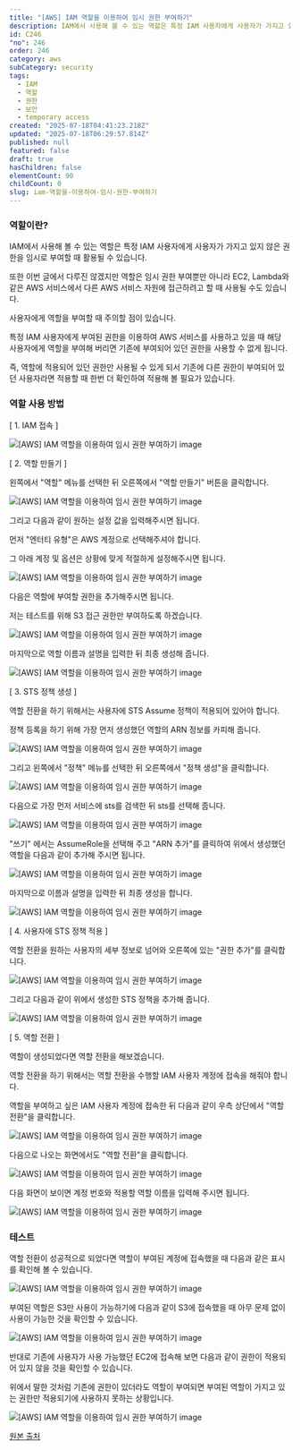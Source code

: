 ```yaml
---
title: "[AWS] IAM 역할을 이용하여 임시 권한 부여하기"
description: IAM에서 사용해 볼 수 있는 역할은 특정 IAM 사용자에게 사용자가 가지고 있지 않은 권한을 임시로 부여할 때 활용될 수 있습니다.
id: C246
"no": 246
order: 246
category: aws
subCategory: security
tags:
  - IAM
  - 역할
  - 권한
  - 보안
  - temporary access
created: "2025-07-18T04:41:23.218Z"
updated: "2025-07-18T06:29:57.814Z"
published: null
featured: false
draft: true
hasChildren: false
elementCount: 90
childCount: 0
slug: iam-역할을-이용하여-임시-권한-부여하기
---
```


### 역할이란?



IAM에서 사용해 볼 수 있는 역할은 특정 IAM 사용자에게 사용자가 가지고 있지 않은 권한을 임시로 부여할 때 활용될 수 있습니다.

또한 이번 글에서 다루진 않겠지만 역할은 임시 권한 부여뿐만 아니라 EC2, Lambda와 같은 AWS 서비스에서 다른 AWS 서비스 자원에 접근하려고 할 때 사용될 수도 있습니다.

 

사용자에게 역할을 부여할 때 주의할 점이 있습니다.

특정 IAM 사용자에게 부여된 권한을 이용하여 AWS 서비스를 사용하고 있을 때 해당 사용자에게 역할을 부여해 버리면 기존에 부여되어 있던 권한을 사용할 수 없게 됩니다.

즉, 역할에 적용되어 있던 권한만 사용될 수 있게 되서 기존에 다른 권한이 부여되어 있던 사용자라면 적용할 때 한번 더 확인하여 적용해 볼 필요가 있습니다.



### 역할 사용 방법



[ 1. IAM 접속 ]

![[AWS] IAM 역할을 이용하여 임시 권한 부여하기 image](https://image.lemoncloud.io/8ae2690a-0274-434f-9dce-584cb4ccb350)



[ 2. 역할 만들기 ]

왼쪽에서 "역할" 메뉴를 선택한 뒤 오른쪽에서 "역할 만들기" 버튼을 클릭합니다.

![[AWS] IAM 역할을 이용하여 임시 권한 부여하기 image](https://image.lemoncloud.io/40dfcdbd-9c42-452e-b654-c5251fc68b39)



그리고 다음과 같이 원하는 설정 값을 입력해주시면 됩니다.

먼저 "엔터티 유형"은 AWS 계정으로 선택해주셔야 합니다.

그 아래 계정 및 옵션은 상황에 맞게 적절하게 설정해주시면 됩니다.

![[AWS] IAM 역할을 이용하여 임시 권한 부여하기 image](https://image.lemoncloud.io/c4208bdb-1d9f-4136-b660-5be29b94b249)



다음은 역할에 부여할 권한을 추가해주시면 됩니다.

저는 테스트를 위해 S3 접근 권한만 부여하도록 하겠습니다.



![[AWS] IAM 역할을 이용하여 임시 권한 부여하기 image](https://image.lemoncloud.io/049e974b-359d-4e02-8bed-2a5c87fee4a5)

 

마지막으로 역할 이름과 설명을 입력한 뒤 최종 생성해 줍니다.

![[AWS] IAM 역할을 이용하여 임시 권한 부여하기 image](https://image.lemoncloud.io/93c148ae-f750-49d5-bf89-5daf3df6ba14)



[ 3. STS 정책 생성 ]

역할 전환을 하기 위해서는 사용자에 STS Assume 정책이 적용되어 있어야 합니다.

정책 등록을 하기 위해 가장 먼저 생성했던 역할의 ARN 정보를 카피해 줍니다.

![[AWS] IAM 역할을 이용하여 임시 권한 부여하기 image](https://image.lemoncloud.io/5a4a77ba-a9bb-467b-be5d-278ce998bbd8)



그리고 왼쪽에서 "정책" 메뉴를 선택한 뒤 오른쪽에서 "정책 생성"을 클릭합니다.

![[AWS] IAM 역할을 이용하여 임시 권한 부여하기 image](https://image.lemoncloud.io/37dc9296-4a5e-473f-8fc3-e7d8f559b527)



다음으로 가장 먼저 서비스에 sts를 검색한 뒤 sts를 선택해 줍니다.

![[AWS] IAM 역할을 이용하여 임시 권한 부여하기 image](https://image.lemoncloud.io/c2d278b6-42e5-43e6-9f71-30666a6c9e51)



"쓰기" 에서는 AssumeRole을 선택해 주고 "ARN 추가"를 클릭하여 위에서 생성했던 역할을 다음과 같이 추가해 주시면 됩니다.

![[AWS] IAM 역할을 이용하여 임시 권한 부여하기 image](https://image.lemoncloud.io/b0a424e5-3f73-4781-8699-f617cf83c773)



마지막으로 이름과 설명을 입력한 뒤 최종 생성을 합니다.

![[AWS] IAM 역할을 이용하여 임시 권한 부여하기 image](https://image.lemoncloud.io/1dabacd3-1879-4d10-9aa7-c21a743e277a)



[ 4. 사용자에 STS 정책 적용 ]

역할 전환을 원하는 사용자의 세부 정보로 넘어와 오른쪽에 있는 "권한 추가"를 클릭합니다.

![[AWS] IAM 역할을 이용하여 임시 권한 부여하기 image](https://image.lemoncloud.io/f0c62fdc-ab62-46dd-8fd9-e1dad45a30a1)



그리고 다음과 같이 위에서 생성한 STS 정책을 추가해 줍니다.

![[AWS] IAM 역할을 이용하여 임시 권한 부여하기 image](https://image.lemoncloud.io/aab56856-a942-4341-a544-bf28c633c710)



[ 5. 역할 전환 ]

역할이 생성되었다면 역할 전환을 해보겠습니다.

역할 전환을 하기 위해서는 역할 전환을 수행할 IAM 사용자 계정에 접속을 해줘야 합니다.

역할을 부여하고 싶은 IAM 사용자 계정에 접속한 뒤 다음과 같이 우측 상단에서 "역할 전환"을 클릭합니다.

![[AWS] IAM 역할을 이용하여 임시 권한 부여하기 image](https://image.lemoncloud.io/50b7594b-8b36-4497-87f4-a76c69bfe848)



다음으로 나오는 화면에서도 "역할 전환"을 클릭합니다.

![[AWS] IAM 역할을 이용하여 임시 권한 부여하기 image](https://image.lemoncloud.io/e3bbdbd7-7a73-49d1-b463-54b852e19739)



다음 화면이 보이면 계정 번호와 적용할 역할 이름을 입력해 주시면 됩니다.

![[AWS] IAM 역할을 이용하여 임시 권한 부여하기 image](https://image.lemoncloud.io/11700085-6805-4a2e-af0c-4adef2b9c7ac)



### 테스트



역할 전환이 성공적으로 되었다면 역할이 부여된 계정에 접속했을 때 다음과 같은 표시를 확인해 볼 수 있습니다.

![[AWS] IAM 역할을 이용하여 임시 권한 부여하기 image](https://image.lemoncloud.io/36175488-083b-40b4-a099-583cefa9d031)

 

부여된 역할은 S3만 사용이 가능하기에 다음과 같이 S3에 접속했을 때 아무 문제 없이 사용이 가능한 것을 확인할 수 있습니다.

![[AWS] IAM 역할을 이용하여 임시 권한 부여하기 image](https://image.lemoncloud.io/e6b8fa58-a392-4aca-85e3-4e68e698f740)



반대로 기존에 사용자가 사용 가능했던 EC2에 접속해 보면 다음과 같이 권한이 적용되어 있지 않을 것을 확인할 수 있습니다.

위에서 말한 것처럼 기존에 권한이 있더라도 역할이 부여되면 부여된 역할이 가지고 있는 권한만 적용되기에 사용하지 못하는 상황입니다.

![[AWS] IAM 역할을 이용하여 임시 권한 부여하기 image](https://image.lemoncloud.io/67665abe-2faf-4686-952f-dc76fdee6471)





[원본 출처](https://jforj.tistory.com/351)
